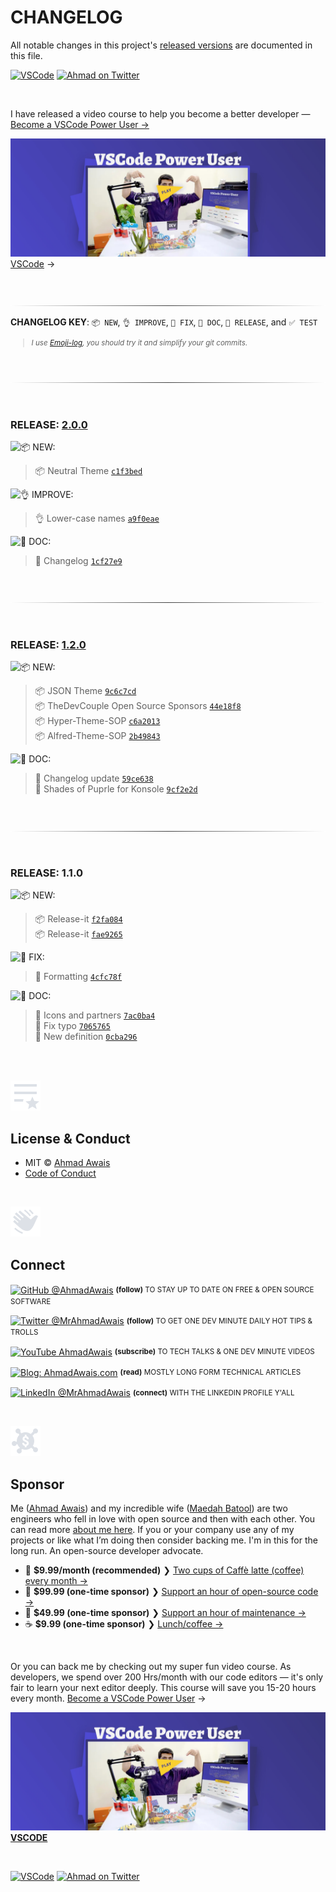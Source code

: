 # CHANGELOG

All notable changes in this project's [released versions](../../releases) are documented in this file.

[![VSCode](https://img.shields.io/badge/-VSCode.pro%20%E2%86%92-gray.svg?colorB=4D2AFF)](https://VSCode.pro/?utm_source=GitHubFOSS)
[![Ahmad on Twitter](https://img.shields.io/twitter/follow/mrahmadawais.svg?style=social&label=Follow%20@MrAhmadAwais)](https://twitter.com/mrahmadawais/)

<br>

I have released a video course to help you become a better developer — <a href="https://vscode.pro/?utm_source=GitHubFOSS" target="_blank">Become a VSCode Power User →</a></p>

<a href="https://vscode.pro/?utm_source=GitHubFOSS" target="_blank"><img src="https://raw.githubusercontent.com/ahmadawais/stuff/master/images/vscodepro/VSCode.jpeg" /><br>VSCode</a> →

<br>

[![hr](https://raw.githubusercontent.com/ahmadawais/stuff/master/images/git/hr.png)](/)

**CHANGELOG KEY**: `📦 NEW`, `👌 IMPROVE`, `🐛 FIX`, `📖 DOC`, `🚀 RELEASE`, and `✅ TEST`

<small>

> _I use [Emoji-log](https://github.com/ahmadawais/Emoji-Log), you should try it and simplify your git commits._

</small>

<br>

[![hr](https://raw.githubusercontent.com/ahmadawais/stuff/master/images/git/hr.png)](/)

<br>

### RELEASE: [2.0.0](https://github.com/ahmadawais/shades-of-purple-iterm2/compare/1.2.0...2.0.0)

![📦 NEW:](https://img.shields.io/badge/-NEW-gray.svg?colorB=3778FF)

> 📦 Neutral Theme [`c1f3bed`](https://github.com/ahmadawais/shades-of-purple-iterm2/commit/c1f3bedccde6e69d294a527e71f4e149c69c74e9) <br>

![👌 IMPROVE:](https://img.shields.io/badge/-IMPROVEMENT-gray.svg?colorB=39AA54)

> 👌 Lower-case names [`a9f0eae`](https://github.com/ahmadawais/shades-of-purple-iterm2/commit/a9f0eae219441f76f8a27bb8479f312ff1f78cbe) <br>

![📖 DOC:](https://img.shields.io/badge/-DOCS-gray.svg?colorB=978CD4)

>  📖 Changelog [`1cf27e9`](https://github.com/ahmadawais/shades-of-purple-iterm2/commit/1cf27e99a464b64801086f8313205c17f376f5ef) <br>

<br>

[![hr](https://raw.githubusercontent.com/ahmadawais/stuff/master/images/git/hr.png)](/)

<br>

### RELEASE: [1.2.0](https://github.com/ahmadawais/shades-of-purple-iterm2/compare/1.1.0...1.2.0)

![📦 NEW:](https://img.shields.io/badge/-NEW-gray.svg?colorB=3778FF)

> 📦 JSON Theme [`9c6c7cd`](https://github.com/ahmadawais/shades-of-purple-iterm2/commit/9c6c7cd26137b4245156746793580503d7aa9d4a) <br>
> 📦 TheDevCouple Open Source Sponsors [`44e18f8`](https://github.com/ahmadawais/shades-of-purple-iterm2/commit/44e18f81167087bf976df94bd93b48e563b6a155) <br>
> 📦 Hyper-Theme-SOP [`c6a2013`](https://github.com/ahmadawais/shades-of-purple-iterm2/commit/c6a20131563e2939037f97a6a09764f9e0ca3f41) <br>
> 📦 Alfred-Theme-SOP [`2b49843`](https://github.com/ahmadawais/shades-of-purple-iterm2/commit/2b49843dd074c93a4ddd5c51e67a73bfb41a5165) <br>

![📖 DOC:](https://img.shields.io/badge/-DOCS-gray.svg?colorB=978CD4)

>  📖 Changelog update [`59ce638`](https://github.com/ahmadawais/shades-of-purple-iterm2/commit/59ce638d9dd836068ecda75e79fb9f8c4edf5979) <br>
> 📖 Shades of Puprle for Konsole [`9cf2e2d`](https://github.com/ahmadawais/shades-of-purple-iterm2/commit/9cf2e2df69f2ce1e086d66d013989ed86e23ac95) <br>

<br>

[![hr](https://raw.githubusercontent.com/ahmadawais/stuff/master/images/git/hr.png)](/)

<br>

### RELEASE: 1.1.0

![📦 NEW:](https://img.shields.io/badge/-NEW-gray.svg?colorB=3778FF)

> 📦 Release-it [`f2fa084`](https://github.com/ahmadawais/shades-of-purple-iterm2/commit/f2fa084e0dadc5242900e94363622f3a130d1f1e) <br>
> 📦 Release-it [`fae9265`](https://github.com/ahmadawais/shades-of-purple-iterm2/commit/fae926505dc6397712d9c9d031eb0f6e8cfae7db) <br>

![🐛 FIX:](https://img.shields.io/badge/-FIX-gray.svg?colorB=ff6347)

> 🐛 Formatting [`4cfc78f`](https://github.com/ahmadawais/shades-of-purple-iterm2/commit/4cfc78f600ea94c4691712832e9db137bb661246) <br>

![📖 DOC:](https://img.shields.io/badge/-DOCS-gray.svg?colorB=978CD4)

> 📖 Icons and partners [`7ac0ba4`](https://github.com/ahmadawais/shades-of-purple-iterm2/commit/7ac0ba47c86ccbbc18dfec2090ce139c6363f136) <br>
> 📖 Fix typo [`7065765`](https://github.com/ahmadawais/shades-of-purple-iterm2/commit/706576572a458587886f6732576765c24c0b7120) <br>
> 📖 New definition [`0cba296`](https://github.com/ahmadawais/shades-of-purple-iterm2/commit/0cba296ada43ed271d56d0065675301bd84076c8) <br>

<br>

<br>

[![📃](https://raw.githubusercontent.com/ahmadawais/stuff/master/images/git/license.png)](/)

## License & Conduct

- MIT © [Ahmad Awais](https://twitter.com/MrAhmadAwais/)
- [Code of Conduct](code-of-conduct.md)

<br>

[![🙌](https://raw.githubusercontent.com/ahmadawais/stuff/master/images/git/connect.png)](/)

## Connect

<div align="left">
<p><a href="https://github.com/ahmadawais"><img alt="GitHub @AhmadAwais" align="center" src="https://img.shields.io/badge/GITHUB-gray.svg?colorB=6cc644&colorA=6cc644&style=flat" /></a>&nbsp;<small><strong>(follow)</strong> TO STAY UP TO DATE ON FREE & OPEN SOURCE SOFTWARE</small></p>
<p><a href="https://twitter.com/MrAhmadAwais/"><img alt="Twitter @MrAhmadAwais" align="center" src="https://img.shields.io/badge/TWITTER-gray.svg?colorB=1da1f2&colorA=1da1f2&style=flat" /></a>&nbsp;<small><strong>(follow)</strong> TO GET ONE DEV MINUTE DAILY HOT TIPS & TROLLS</small></p>
<p><a href="https://www.youtube.com/AhmadAwais"><img alt="YouTube AhmadAwais" align="center" src="https://img.shields.io/badge/YOUTUBE-gray.svg?colorB=ff0000&colorA=ff0000&style=flat" /></a>&nbsp;<small><strong>(subscribe)</strong> TO TECH TALKS & ONE DEV MINUTE VIDEOS</small></p>
<p><a href="https://AhmadAwais.com/"><img alt="Blog: AhmadAwais.com" align="center" src="https://img.shields.io/badge/MY%20BLOG-gray.svg?colorB=4D2AFF&colorA=4D2AFF&style=flat" /></a>&nbsp;<small><strong>(read)</strong> MOSTLY LONG FORM TECHNICAL ARTICLES</small></p>
<p><a href="https://www.linkedin.com/in/MrAhmadAwais/"><img alt="LinkedIn @MrAhmadAwais" align="center" src="https://img.shields.io/badge/LINKEDIN-gray.svg?colorB=0077b5&colorA=0077b5&style=flat" /></a>&nbsp;<small><strong>(connect)</strong> WITH THE LINKEDIN PROFILE Y'ALL</small></p>
</div>

<br>

[![👌](https://raw.githubusercontent.com/ahmadawais/stuff/master/images/git/sponsor.png)](/)

## Sponsor

Me ([Ahmad Awais](https://twitter.com/mrahmadawais/)) and my incredible wife ([Maedah Batool](https://twitter.com/MaedahBatool/)) are two engineers who fell in love with open source and then with each other. You can read more [about me here](https://ahmadawais.com/about). If you or your company use any of my projects or like what I’m doing then consider backing me. I'm in this for the long run. An open-source developer advocate.

- 🌟  **$9.99/month (recommended)** ❯ [Two cups of Caffè latte (coffee) every month →](https://pay.paddle.com/checkout/540217)
- 🚀  **$99.99 (one-time sponsor)** ❯ [Support an hour of open-source code →](https://pay.paddle.com/checkout/515568)
- 🔰  **$49.99 (one-time sponsor)** ❯ [Support an hour of maintenance →](https://pay.paddle.com/checkout/527253)
- ☕️  **$9.99 (one-time sponsor)** ❯ [Lunch/coffee →](https://pay.paddle.com/checkout/527254)

<br>

Or you can back me by checking out my super fun video course. As developers, we spend over 200 Hrs/month with our code editors — it's only fair to learn your next editor deeply. This course will save you 15-20 hours every month.  <a href="https://vscode.pro/?utm_source=GitHubFOSS" target="_blank">Become a VSCode Power User</a> →</p>

<a href="https://vscode.pro/?utm_source=GitHubFOSS" target="_blank"><img src="https://raw.githubusercontent.com/ahmadawais/stuff/master/images/vscodepro/VSCode.jpeg" /><br><strong>VSCODE</strong></a>

<br>

[![VSCode](https://img.shields.io/badge/-VSCode.pro%20%E2%86%92-gray.svg?colorB=4D2AFF&style=flat)](https://VSCode.pro/?utm_source=GitHubFOSS)
[![Ahmad on Twitter](https://img.shields.io/twitter/follow/mrahmadawais.svg?style=social&label=Follow%20@MrAhmadAwais)](https://twitter.com/mrahmadawais/)
